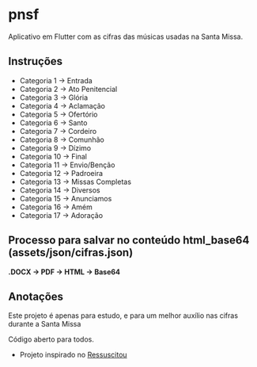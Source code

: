 # pnsf

Aplicativo em Flutter com as cifras das músicas usadas na Santa Missa.

## Instruções

* Categoria 1 -> Entrada
* Categoria 2 -> Ato Penitencial
* Categoria 3 -> Glória
* Categoria 4 -> Aclamação
* Categoria 5 -> Ofertório
* Categoria 6 -> Santo
* Categoria 7 -> Cordeiro
* Categoria 8 -> Comunhão
* Categoria 9 -> Dízimo
* Categoria 10 -> Final
* Categoria 11 -> Envio/Benção
* Categoria 12 -> Padroeira
* Categoria 13 -> Missas Completas
* Categoria 14 -> Diversos
* Categoria 15 -> Anunciamos
* Categoria 16 -> Amém
* Categoria 17 -> Adoração

## Processo para salvar no conteúdo **html_base64** (assets/json/cifras.json)

**.DOCX -> PDF -> HTML -> Base64**

## Anotações

Este projeto é apenas para estudo, e para um melhor auxílio nas cifras durante a Santa Missa

Código aberto para todos.

- Projeto inspirado no [Ressuscitou](https://github.com/otaviogrrd/Ressuscitou_Flutter)
